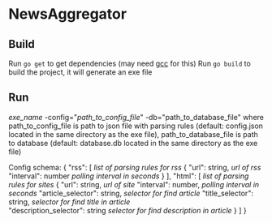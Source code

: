 # NewsAggregator

## Build

Run `go get` to get dependencies (may need [gcc](http://tdm-gcc.tdragon.net/download) for this)
Run `go build` to build the project, it will generate an exe file

## Run

*exe_name* -config="*path_to_config_file*" -db="path_to_database_file"
where path_to_config_file is path to json file with parsing rules (default: config.json located in the same directory as the exe file),
      path_to_database_file is path to database (default: database.db located in the same directory as the exe file)

Config schema:
{
    "rss": [                                    *list of parsing rules for rss*
        {
            "url": string,                      *url of rss*
            "interval": number                  *polling interval in seconds*
        }
    ],
    "html": [                                   *list of parsing rules for sites*
        {
            "url": string,                      *url of site*
            "interval": number,                 *polling interval in seconds*
            "article_selector": string,         *selector for find article* 
            "title_selector": string,           *selector for find title in article*  
            "description_selector": string      *selector for find description in article*
        }
    ]
}